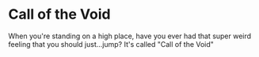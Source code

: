 <h1>Call of the Void</h1>
When you're standing on a high place, have you ever had that super weird feeling that you should just...jump? It's called "Call of the Void"
